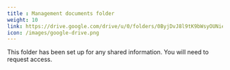 ```yaml
---
title : Management documents folder
weight: 10
link: https://drive.google.com/drive/u/0/folders/0ByjDvJ8l9tK9bWsyOUNieXk1X2M
icon: /images/google-drive.png
---
```


This folder has been set up for any shared information. You will need to request access.